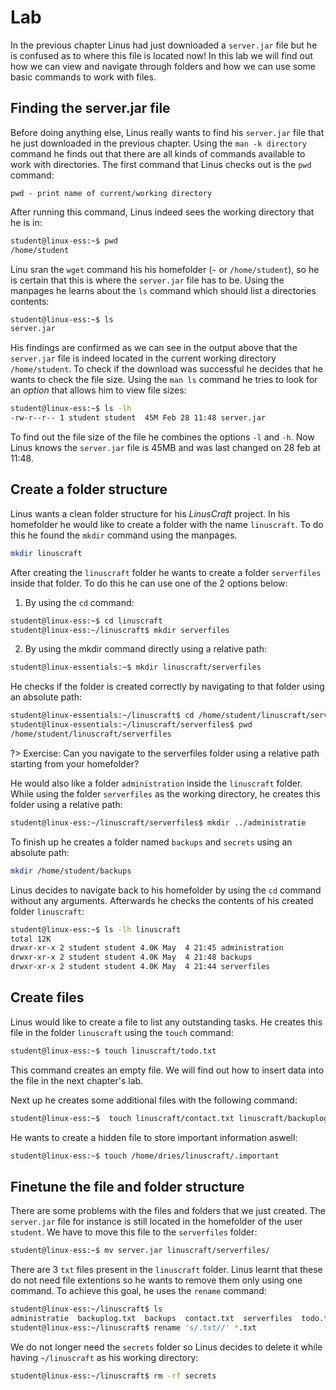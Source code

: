# Lab <!-- {docsify-ignore} -->
In the previous chapter Linus had just downloaded a `server.jar` file but he is confused as to where this file is located now! In this lab we will find out how we can view and navigate through folders and how we can use some basic commands to work with files.

## Finding the server.jar file <!-- {docsify-ignore} -->

Before doing anything else, Linus really wants to find his `server.jar` file that he just downloaded in the previous chapter. Using the `man -k directory` command he finds out that there are all kinds of commands available to work with directories. The first command that Linus checks out is the `pwd` command:
```
pwd - print name of current/working directory
```
After running this command, Linus indeed sees the working directory that he is in:
```bash
student@linux-ess:~$ pwd
/home/student
```
Linu sran the `wget` command his his homefolder (`~` or `/home/student`), so he is certain that this is where the `server.jar` file has to be. Using the manpages he learns about the `ls` command which should list a directories contents:
```bash
student@linux-ess:~$ ls
server.jar
```
His findings are confirmed as we can see in the output above that the `server.jar` file is indeed located in the current working directory `/home/student`. To check if the download was successful he decides that he wants to check the file size. Using the `man ls` command he tries to look for an _option_ that allows him to view file sizes:
```bash
student@linux-ess:~$ ls -lh
-rw-r--r-- 1 student student  45M Feb 28 11:48 server.jar
```
To find out the file size of the file he combines the options `-l` and `-h`.  Now Linus knows the `server.jar` file is 45MB and was last changed on 28 feb at 11:48.

## Create a folder structure <!-- {docsify-ignore} -->
Linus wants a clean folder structure for his _LinusCraft_ project. In his homefolder he would like to create a folder with the name `linuscraft`. To do this he found the `mkdir` command using the manpages.
```bash
mkdir linuscraft
```
After creating the `linuscraft` folder he wants to create a folder `serverfiles` inside that folder. To do this he can use one of the 2 options below:
1. By using the `cd` command:
```bash
student@linux-ess:~$ cd linuscraft
student@linux-ess:~/linuscraft$ mkdir serverfiles
```
2. By using the mkdir command directly using a relative path:
```bash
student@linux-essentials:~$ mkdir linuscraft/serverfiles
```
He checks if the folder is created correctly by navigating to that folder using an absolute path:
```bash
student@linux-essentials:~/linuscraft$ cd /home/student/linuscraft/serverfiles
student@linux-essentials:~/linuscraft/serverfiles$ pwd
/home/student/linuscraft/serverfiles
```
?> Exercise: Can you navigate to the serverfiles folder using a relative path starting from your homefolder?

He would also like a folder `administration` inside the `linuscraft` folder. While using the folder `serverfiles` as the working directory, he creates this folder using a relative path:
```bash
student@linux-ess:~/linuscraft/serverfiles$ mkdir ../administratie
```
To finish up he creates a folder named `backups` and `secrets` using an absolute path:
```bash
mkdir /home/student/backups
```
Linus decides to navigate back to his homefolder by using the `cd` command without any arguments. Afterwards he checks the contents of his created folder `linuscraft`: 
```bash
student@linux-ess:~$ ls -lh linuscraft
total 12K
drwxr-xr-x 2 student student 4.0K May  4 21:45 administration
drwxr-xr-x 2 student student 4.0K May  4 21:48 backups
drwxr-xr-x 2 student student 4.0K May  4 21:44 serverfiles
```

## Create files <!-- {docsify-ignore} -->
Linus would like to create a file to list any outstanding tasks. He creates this file in the folder `linuscraft` using the `touch` command:
```bash
student@linux-ess:~$ touch linuscraft/todo.txt
```
This command creates an empty file. We will find out how to insert data into the file in the next chapter's lab.

Next up he creates some additional files with the following command:
```bash
student@linux-ess:~$  touch linuscraft/contact.txt linuscraft/backuplog.txt
```

He wants to create a hidden file to store important information aswell:
```bash
student@linux-ess:~$ touch /home/dries/linuscraft/.important
```

## Finetune the file and folder structure <!-- {docsify-ignore} -->
There are some problems with the files and folders that we just created. The `server.jar` file for instance is still located in the homefolder of the user `student`. We have to move this file to the `serverfiles` folder:
```bash
student@linux-ess:~$ mv server.jar linuscraft/serverfiles/
```
There are 3 `txt` files present in the `linuscraft` folder. Linus learnt that these do not need file extentions so he wants to remove them only using one command. To achieve this goal, he uses the `rename` command:
```bash
student@linux-ess:~/linuscraft$ ls
administratie  backuplog.txt  backups  contact.txt  serverfiles  todo.txt
student@linux-ess:~/linuscraft$ rename 's/.txt//' *.txt
```

We do not longer need the `secrets` folder so Linus decides to delete it while having `~/linuscraft` as his working directory:
```bash
student@linux-ess:~/linuscraft$ rm -rf secrets
```
